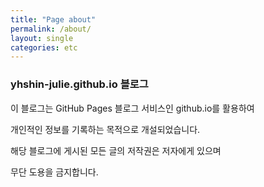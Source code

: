 ```yaml
---
title: "Page about"
permalink: /about/
layout: single
categories: etc
---
```


### yhshin-julie.github.io 블로그

이 블로그는 GitHub Pages 블로그 서비스인 github.io를 활용하여   

개인적인 정보를 기록하는 목적으로 개설되었습니다.    

해당 블로그에 게시된 모든 글의 저작권은 저자에게 있으며   

무단 도용을 금지합니다.   
